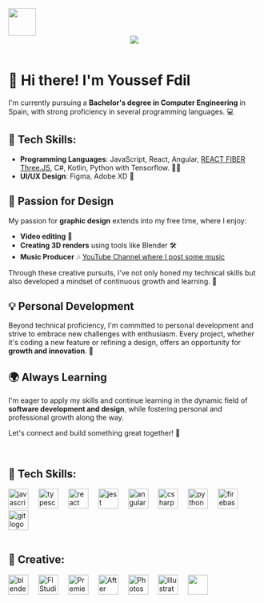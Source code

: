 <div>
  <a href="https://www.youtube.com/@YFB_Prod" target="_blank">
    <img src="https://cdn-icons-png.flaticon.com/512/1384/1384060.png"  width="55" />
  </a>
</div>
<div align="center">
  <img src="background.gif" />
</div>

<br>

# 👋 Hi there! I'm Youssef Fdil

I'm currently pursuing a **Bachelor's degree in Computer Engineering** in Spain, with strong proficiency in several programming languages. 💻

## 🔧 Tech Skills:
- **Programming Languages**: JavaScript, React, Angular, [REACT FIBER Three.JS](https://github.com/pmndrs/react-three-fiber), C#, Kotlin, Python with Tensorflow. 👨‍💻
- **UI/UX Design**: Figma, Adobe XD 🎨

## 🎨 Passion for Design
My passion for **graphic design** extends into my free time, where I enjoy:
- **Video editing** 🎥
- **Creating 3D renders** using tools like Blender 🛠️
- **Music Producer** 🎶 [YouTube Channel where I post some music ](https://www.youtube.com/@YFB_Prod)

Through these creative pursuits, I've not only honed my technical skills but also developed a mindset of continuous growth and learning. 🚀

## 💡 Personal Development
Beyond technical proficiency, I'm committed to personal development and strive to embrace new challenges with enthusiasm. Every project, whether it's coding a new feature or refining a design, offers an opportunity for **growth and innovation**. 🌱

## 🌍 Always Learning
I'm eager to apply my skills and continue learning in the dynamic field of **software development and design**, while fostering personal and professional growth along the way.

Let's connect and build something great together! 🚀

<br>

<div align="left">
  <!-- Tech Skills / Programming Languages -->
  <h2>🔧 Tech Skills:</h2>
  <img src="https://cdn.jsdelivr.net/gh/devicons/devicon/icons/javascript/javascript-original.svg" height="40" alt="javascript logo" />
  <img width="12" />
  <img src="https://cdn.jsdelivr.net/gh/devicons/devicon/icons/typescript/typescript-original.svg" height="40" alt="typescript logo" />
  <img width="12" />
  <img src="https://cdn.jsdelivr.net/gh/devicons/devicon/icons/react/react-original.svg" height="40" alt="react logo" />
  <img width="12" />
  <img src="https://cdn.jsdelivr.net/gh/devicons/devicon/icons/jest/jest-plain.svg" height="40" alt="jest logo" />
  <img width="12" />
  <img src="https://cdn.jsdelivr.net/gh/devicons/devicon/icons/angularjs/angularjs-original.svg" height="40" alt="angularjs logo" />
  <img width="12" />
  <img src="https://cdn.jsdelivr.net/gh/devicons/devicon/icons/csharp/csharp-original.svg" height="40" alt="csharp logo" />
  <img width="12" />
  <img src="https://cdn.jsdelivr.net/gh/devicons/devicon/icons/python/python-original.svg" height="40" alt="python logo" />
  <img width="12" />
  <img src="https://cdn.jsdelivr.net/gh/devicons/devicon/icons/firebase/firebase-plain.svg" height="40" alt="firebase logo" />
  <img width="12" />
  <img src="https://cdn.jsdelivr.net/gh/devicons/devicon/icons/git/git-original.svg" height="40" alt="git logo" />
</div>

<br>

<div align="left">
  <!-- Creative / Design & Music -->
  <h2>🎨 Creative:</h2>
  <img src="https://cdn.jsdelivr.net/gh/devicons/devicon/icons/blender/blender-original.svg" height="40" alt="blender logo" />
  <img width="12" />
  <img src="https://www.image-line.com/wp-content/themes/intracto/build/images/fl-fruit-logo.png" height="40" alt="FlStudio logo" />
  <img width="12" />
  <img src="https://upload.wikimedia.org/wikipedia/commons/thumb/4/40/Adobe_Premiere_Pro_CC_icon.svg/493px-Adobe_Premiere_Pro_CC_icon.svg.png" height="40" alt="Premiere Pro logo" />
  <img width="12" />
  <img src="https://upload.wikimedia.org/wikipedia/commons/thumb/c/cb/Adobe_After_Effects_CC_icon.svg/1051px-Adobe_After_Effects_CC_icon.svg.png" height="40" alt="After Effects logo" />
  <img width="12" />
  <img src="https://upload.wikimedia.org/wikipedia/commons/thumb/a/af/Adobe_Photoshop_CC_icon.svg/1200px-Adobe_Photoshop_CC_icon.svg.png" height="40" alt="Photoshop logo" />
  <img width="12" />
  <img src="https://cdn.pixabay.com/photo/2021/02/03/12/28/adobe-illustrator-5977785_640.png" height="40" alt="Illustrator logo">
  <img width="12" />
  <a href="https://www.youtube.com/@YFB_Prod" target="_blank">
    <img src="https://cdn-icons-png.flaticon.com/512/1384/1384060.png"  width="40" />
  </a>
</div>

